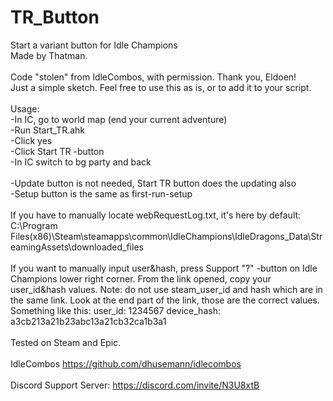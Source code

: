 # TR_Button
Start a variant button for Idle Champions</br>
Made by Thatman.</br>
</br>
Code "stolen" from IdleCombos, with permission. Thank you, Eldoen!</br>
Just a simple sketch. Feel free to use this as is, or to add it to your script.</br>
</br>
Usage:</br>
-In IC, go to world map (end your current adventure)</br>
-Run Start_TR.ahk</br>
-Click yes</br>
-Click Start TR -button</br>
-In IC switch to bg party and back</br>
</br>
-Update button is not needed, Start TR button does the updating also</br>
-Setup button is the same as first-run-setup</br>
</br>
If you have to manually locate webRequestLog.txt, it's here by default:</br> C:\Program Files(x86)\Steam\steamapps\common\IdleChampions\IdleDragons_Data\StreamingAssets\downloaded_files</br>
</br>
If you want to manually input user&hash, press Support "?" -button on Idle Champions lower right corner. From the link opened, copy your user_id&hash values. Note: do not use steam_user_id and hash which are in the same link. Look at the end part of the link, those are the correct values.</br>
Something like this: user_id: 1234567 device_hash: a3cb213a21b23abc13a21cb32ca1b3a1</br>
</br>
Tested on Steam and Epic.</br>
</br>
IdleCombos https://github.com/dhusemann/idlecombos</br>
</br>
Discord Support Server: https://discord.com/invite/N3U8xtB</br>
